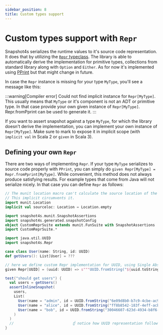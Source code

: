 ```yaml
---
sidebar_position: 8
title: Custom types support
---
```



# Custom types support with `Repr`

Snapshot4s serializes the runtime values to it's source code representation. It does that by utilizing the [`Repr` typeclass](https://github.com/siriusxm/snapshot4s/blob/main/modules/core/src/main/scala/com/siriusxm/snapshot4s/Repr.scala). The library is able to automatically derive the implementation for primitive types, collections from standard library along with `Option` and `Either`. As for now it's implemented using [PPrint](https://github.com/com-lihaoyi/PPrint/) but that might change in future.

In case the `Repr` instance is missing for your type `MyType`, you'll see a message like this:

:::warning[Compiler error]
Could not find implicit instance for `Repr[MyType]`. This usually means that `MyType` or it's component is not an ADT or primitive type. In that case provide your own given instance of `Repr[MyType]`. Repr.fromPprint can be used to generate it.
:::

If you want to assert snapshot against a type `MyType`, for which the library doesn't derive the implementation, you can implement your own instance of `Repr[MyType]`. Make sure to mark to expose it in implicit scope (with `implicit val` in Scala 2 or `given` in Scala 3).

## Defining your own `Repr`

There are two ways of implementing `Repr`. If your type `MyType` serializes to source code properly with `PPrint`, you can simply do `given Repr[MyType] = Repr.fromPprint[MyType]`. While convenient, this method does not always produce satisfying results. For example types that come from Java will not serialize nicely. In that case you can define `Repr` as follows:


```scala mdoc:invisible:reset
// The munit location macro can't calculate the source location of the md file.
// This implicit circumvents it.
import munit.Location
implicit val sourceloc: Location = Location.empty
```

```scala mdoc:invisible
import snapshot4s.munit.SnapshotAssertions
import snapshot4s.generated.snapshotConfig
object CustomReprSuite extends munit.FunSuite with SnapshotAssertions
import CustomReprSuite.*
```

```scala mdoc
import java.util.UUID
import snapshot4s.Repr

case class User(name: String, id: UUID)
def getUsers(): List[User] = ???

// here we define custom Repr implementation for UUID, using Single Abstract Method syntax
given Repr[UUID] = (uuid: UUID) => s"""UUID.fromString("${uuid.toString}")"""

test("should get users") {
  val users = getUsers()
  assertInlineSnapshot(
    users,
    List(
      User(name = "admin", id = UUID.fromString("6e09d8b0-b7c9-4cbe-ac96-8c27c36cd2c6")),
      User(name = "alice", id = UUID.fromString("ff8b8542-183f-4eff-acb0-6436936ccc31")),
      User(name = "bob", id = UUID.fromString("30046607-623d-4934-b8f6-4002ef4ff588"))
    )
  )
  //                           ☝️ notice how UUID representation follows our Repr implementation
}
```

